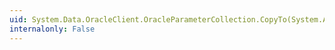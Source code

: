 ```yaml
---
uid: System.Data.OracleClient.OracleParameterCollection.CopyTo(System.Array,System.Int32)
internalonly: False
---
```

